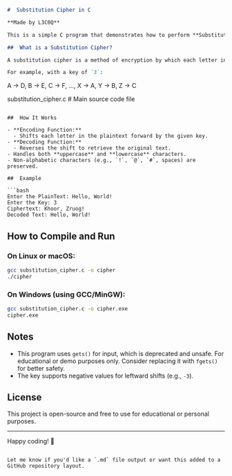 ```markdown
#  Substitution Cipher in C

**Made by L3C0Q**

This is a simple C program that demonstrates how to perform **Substitution Cipher encoding and decoding**, also known as the Caesar Cipher. The program supports both uppercase and lowercase alphabetic characters and preserves any non-alphabetic characters (e.g., punctuation and spaces).

##  What is a Substitution Cipher?

A substitution cipher is a method of encryption by which each letter in the plaintext is replaced by a letter some fixed number of positions down (or up) the alphabet.

For example, with a key of `3`:
```
A → D, B → E, C → F, ..., X → A, Y → B, Z → C

substitution_cipher.c    # Main source code file
```

##  How It Works

- **Encoding Function:**
  - Shifts each letter in the plaintext forward by the given key.
- **Decoding Function:**
  - Reverses the shift to retrieve the original text.
- Handles both **uppercase** and **lowercase** characters.
- Non-alphabetic characters (e.g., `!`, `@`, `#`, spaces) are preserved.

##  Example

```bash
Enter the PlainText: Hello, World!
Enter the Key: 3
Ciphertext: Khoor, Zruog!
Decoded Text: Hello, World!
```

##  How to Compile and Run

### On Linux or macOS:

```bash
gcc substitution_cipher.c -o cipher
./cipher
```

### On Windows (using GCC/MinGW):

```bash
gcc substitution_cipher.c -o cipher.exe
cipher.exe
```

## Notes

- This program uses `gets()` for input, which is deprecated and unsafe. For educational or demo purposes only. Consider replacing it with `fgets()` for better safety.
- The key supports negative values for leftward shifts (e.g., `-3`).

##  License

This project is open-source and free to use for educational or personal purposes.

---

Happy coding! 🚀
```

Let me know if you'd like a `.md` file output or want this added to a GitHub repository layout.
